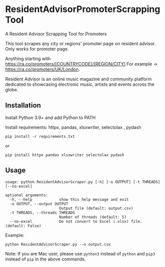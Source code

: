 # ResidentAdvisorPromoterScrappingTool
A Resident Advisor Scrapping Tool for Promoters

This tool scrapes any city or regions' promoter page on resident advisor. Only works for promoter page. 

Anything starting with https://ra.co/promoters/[COUNTRYCODE]/[REGION/CITY] 
For example -> https://ra.co/promoters/UK/London.


Resident Advisor is an online music magazine and community platform dedicated to showcasing electronic music, artists and events across the globe.

## Installation

Install Python 3.9+ and add Python to PATH

Install requirements:
httpx, pandas, xlsxwriter, selectolax , pydash


```
pip install -r requirements.txt
```

or 

```
pip install httpx pandas xlsxwriter selectolax pydash
```


## Usage

```
usage: python ResidentAdvisorScraper.py [-h] [-o OUTPUT] [-t THREADS] [--no-excel]

optional arguments:
  -h, --help            show this help message and exit
  -o OUTPUT, --output OUTPUT
                        Output file (default: output.csv)
  -t THREADS, --threads THREADS
                        Number of threads (default: 5)
  --no-excel            Do not convert to Excel (.xlsx) file. (default: False)

```

Example:

```
python ResidentAdvisorScraper.py --o output.csv
```


Note: If you are Mac user, please use `python3` instead of `python` and `pip3` instead of `pip` in the above commands.
